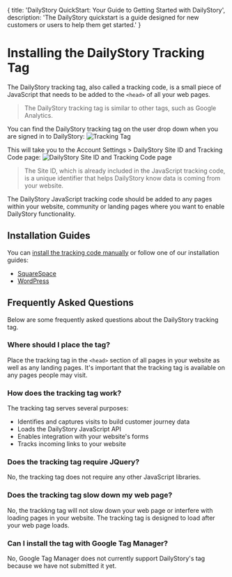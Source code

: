 {
	title: 'DailyStory QuickStart: Your Guide to Getting Started with DailyStory',
	description: 'The DailyStory quickstart is a guide designed for new customers or users to help them get started.'
}
# Installing the DailyStory Tracking Tag
The DailyStory tracking tag, also called a tracking code, is a small piece of JavaScript that needs to be added to the <code>&lt;head&gt;</code> of all your web pages.

> The DailyStory tracking tag is similar to other tags, such as Google Analytics.

You can find the DailyStory tracking tag on the user drop down when you are signed in to DailyStory:
![Tracking Tag](/articles/install/install-01.png "Tracking Tag")

This will take you to the Account Settings > DailyStory Site ID and Tracking Code page:
![DailyStory Site ID and Tracking Code page](/articles/install/install-02.png "DailyStory Site ID and Tracking Code page")

> The Site ID, which is already included in the JavaScript tracking code, is a unique identifier that helps DailyStory know data is coming from your website.

The DailyStory JavaScript tracking code should be added to any pages within your website, community or landing pages where you want to enable DailyStory functionality. 

## Installation Guides
You can [install the tracking code manually](/install/manual) or follow one of our installation guides:

* [SquareSpace](/install/squarespace)
* [WordPress](/install/wordpress)

## Frequently Asked Questions
Below are some frequently asked questions about the DailyStory tracking tag.

### Where should I place the tag?
Place the tracking tag in the <code>&lt;head&gt;</code> section of all pages in your website as well as any landing pages. It's important that the tracking tag is available on any pages people may visit.

### How does the tracking tag work?
The tracking tag serves several purposes:
	
* Identifies and captures visits to build customer journey data
* Loads the DailyStory JavaScript API
* Enables integration with your website's forms
* Tracks incoming links to your website

### Does the tracking tag require JQuery?
No, the tracking tag does not require any other JavaScript libraries.

### Does the tracking tag slow down my web page?
No, the trackkng tag will not slow down your web page or interfere with loading pages in your website. The tracking tag is designed to load after your web page loads.

### Can I install the tag with Google Tag Manager?
No, Google Tag Manager does not currently support DailyStory's tag because we have not submitted it yet.